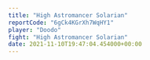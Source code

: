 ```yaml
---
title: "High Astromancer Solarian"
reportCode: "6gCk4KGrXh7WqHY1"
player: "Doodo"
fight: "High Astromancer Solarian"
date: 2021-11-10T19:47:04.454000+00:00
---
```

